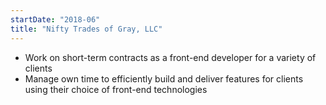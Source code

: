 ```yaml
---
startDate: "2018-06"
title: "Nifty Trades of Gray, LLC"
---
```


- Work on short-term contracts as a front-end developer for a variety of clients
- Manage own time to efficiently build and deliver features for clients using their choice of front-end technologies

